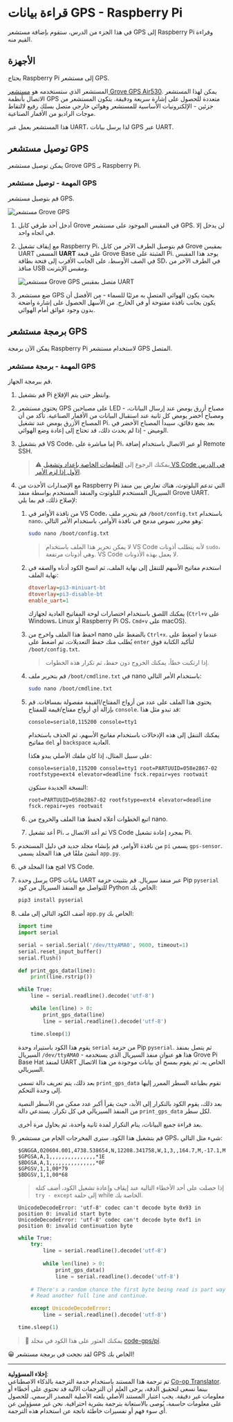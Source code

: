 <!--
CO_OP_TRANSLATOR_METADATA:
{
  "original_hash": "3b2448c7ab4e9673e77e35a50c5e350d",
  "translation_date": "2025-08-27T00:50:36+00:00",
  "source_file": "3-transport/lessons/1-location-tracking/pi-gps-sensor.md",
  "language_code": "ar"
}
-->
# قراءة بيانات GPS - Raspberry Pi

في هذا الجزء من الدرس، ستقوم بإضافة مستشعر GPS إلى Raspberry Pi وقراءة القيم منه.

## الأجهزة

يحتاج Raspberry Pi إلى مستشعر GPS.

المستشعر الذي ستستخدمه هو [مستشعر Grove GPS Air530](https://www.seeedstudio.com/Grove-GPS-Air530-p-4584.html). يمكن لهذا المستشعر الاتصال بأنظمة GPS متعددة للحصول على إشارة سريعة ودقيقة. يتكون المستشعر من جزئين - الإلكترونيات الأساسية للمستشعر وهوائي خارجي متصل بسلك رفيع لالتقاط موجات الراديو من الأقمار الصناعية.

هذا المستشعر يعمل عبر UART، لذا يرسل بيانات GPS عبر UART.

## توصيل مستشعر GPS

يمكن توصيل مستشعر Grove GPS بـ Raspberry Pi.

### المهمة - توصيل مستشعر GPS

قم بتوصيل مستشعر GPS.

![مستشعر Grove GPS](../../../../../translated_images/grove-gps-sensor.247943bf69b03f0d1820ef6ed10c587f9b650e8db55b936851c92412180bd3e2.ar.png)

1. أدخل أحد طرفي كابل Grove في المقبس الموجود على مستشعر GPS. لن يدخل إلا في اتجاه واحد.

1. مع إيقاف تشغيل Raspberry Pi، قم بتوصيل الطرف الآخر من كابل Grove بمقبس UART المسمى **UART** على قبعة Grove Base المثبتة على Pi. يوجد هذا المقبس في الصف الأوسط، على الجانب الأقرب إلى فتحة بطاقة SD، في الطرف الآخر من منافذ USB ومقبس الإيثرنت.

    ![مستشعر Grove GPS متصل بمقبس UART](../../../../../translated_images/pi-gps-sensor.1f99ee2b2f6528915047ec78967bd362e0e4ee0ed594368a3837b9cf9cdaca64.ar.png)

1. ضع مستشعر GPS بحيث يكون الهوائي المتصل به مرئيًا للسماء - من الأفضل أن يكون بجانب نافذة مفتوحة أو في الخارج. من الأسهل الحصول على إشارة واضحة بدون وجود عوائق أمام الهوائي.

## برمجة مستشعر GPS

يمكن الآن برمجة Raspberry Pi لاستخدام مستشعر GPS المتصل.

### المهمة - برمجة مستشعر GPS

قم ببرمجة الجهاز.

1. قم بتشغيل Pi وانتظر حتى يتم الإقلاع.

1. يحتوي مستشعر GPS على مصباحين LED - مصباح أزرق يومض عند إرسال البيانات، ومصباح أخضر يومض كل ثانية عند استقبال البيانات من الأقمار الصناعية. تأكد من أن المصباح الأزرق يومض عند تشغيل Pi. بعد بضع دقائق، سيبدأ المصباح الأخضر في الوميض - إذا لم يحدث ذلك، قد تحتاج إلى إعادة وضع الهوائي.

1. قم بتشغيل VS Code، إما مباشرة على Pi، أو عبر الاتصال باستخدام إضافة Remote SSH.

    > ⚠️ يمكنك الرجوع إلى [التعليمات الخاصة بإعداد وتشغيل VS Code في الدرس الأول إذا لزم الأمر](../../../1-getting-started/lessons/1-introduction-to-iot/pi.md).

1. مع الإصدارات الأحدث من Raspberry Pi التي تدعم البلوتوث، هناك تعارض بين منفذ السيريال المستخدم للبلوتوث والمنفذ المستخدم بواسطة منفذ Grove UART. لإصلاح ذلك، قم بما يلي:

    1. من نافذة الأوامر في VS Code، قم بتحرير ملف `/boot/config.txt` باستخدام `nano`، وهو محرر نصوص مدمج في نافذة الأوامر، باستخدام الأمر التالي:

        ```sh
        sudo nano /boot/config.txt
        ```

        > لا يمكن تحرير هذا الملف باستخدام VS Code لأنه يتطلب أذونات `sudo`، وهي أذونات مرتفعة. VS Code لا يعمل بهذه الأذونات.

    1. استخدم مفاتيح الأسهم للتنقل إلى نهاية الملف، ثم انسخ الكود أدناه والصقه في نهاية الملف:

        ```ini
        dtoverlay=pi3-miniuart-bt
        dtoverlay=pi3-disable-bt
        enable_uart=1
        ```

        يمكنك اللصق باستخدام اختصارات لوحة المفاتيح العادية لجهازك (`Ctrl+v` على Windows، Linux أو Raspberry Pi OS، `Cmd+v` على macOS).

    1. احفظ هذا الملف واخرج من nano بالضغط على `Ctrl+x`. اضغط على `y` عندما يُطلب منك حفظ التعديلات، ثم اضغط على `enter` لتأكيد الكتابة فوق `/boot/config.txt`.

        > إذا ارتكبت خطأ، يمكنك الخروج دون حفظ، ثم تكرار هذه الخطوات.

    1. قم بتحرير ملف `/boot/cmdline.txt` في nano باستخدام الأمر التالي:

        ```sh
        sudo nano /boot/cmdline.txt
        ```

    1. يحتوي هذا الملف على عدد من أزواج المفتاح/القيمة مفصولة بمسافات. قم بإزالة أي أزواج مفتاح/قيمة للمفتاح `console`. قد تبدو مثل هذا:

        ```output
        console=serial0,115200 console=tty1 
        ```

        يمكنك التنقل إلى هذه الإدخالات باستخدام مفاتيح الأسهم، ثم الحذف باستخدام مفاتيح `del` أو `backspace` العادية.

        على سبيل المثال، إذا كان ملفك الأصلي يبدو هكذا:

        ```output
        console=serial0,115200 console=tty1 root=PARTUUID=058e2867-02 rootfstype=ext4 elevator=deadline fsck.repair=yes rootwait
        ```

        النسخة الجديدة ستكون:

        ```output
        root=PARTUUID=058e2867-02 rootfstype=ext4 elevator=deadline fsck.repair=yes rootwait
        ```

    1. اتبع الخطوات أعلاه لحفظ هذا الملف والخروج من nano.

    1. أعد تشغيل Pi، ثم أعد الاتصال بـ VS Code بمجرد إعادة تشغيل Pi.

1. من نافذة الأوامر، قم بإنشاء مجلد جديد في دليل المستخدم `pi` يسمى `gps-sensor`. أنشئ ملفًا في هذا المجلد يسمى `app.py`.

1. افتح هذا المجلد في VS Code.

1. يرسل وحدة GPS بيانات UART عبر منفذ سيريال. قم بتثبيت حزمة Pip `pyserial` للتواصل مع المنفذ السيريال من كود Python الخاص بك:

    ```sh
    pip3 install pyserial
    ```

1. أضف الكود التالي إلى ملف `app.py` الخاص بك:

    ```python
    import time
    import serial
    
    serial = serial.Serial('/dev/ttyAMA0', 9600, timeout=1)
    serial.reset_input_buffer()
    serial.flush()
    
    def print_gps_data(line):
        print(line.rstrip())
    
    while True:
        line = serial.readline().decode('utf-8')
    
        while len(line) > 0:
            print_gps_data(line)
            line = serial.readline().decode('utf-8')
    
        time.sleep(1)
    ```

    يقوم هذا الكود باستيراد وحدة `serial` من حزمة Pip `pyserial`. ثم يتصل بمنفذ السيريال `/dev/ttyAMA0` - هذا هو عنوان منفذ السيريال الذي يستخدمه Grove Pi Base Hat لمنفذ UART الخاص به. ثم يقوم بمسح أي بيانات موجودة من هذا الاتصال السيريالي.

    بعد ذلك، يتم تعريف دالة تسمى `print_gps_data` تقوم بطباعة السطر الممرر إليها إلى وحدة التحكم.

    بعد ذلك، يقوم الكود بالتكرار إلى الأبد، حيث يقرأ أكبر عدد ممكن من الأسطر النصية من المنفذ السيريالي في كل تكرار. يستدعي دالة `print_gps_data` لكل سطر.

    بعد قراءة جميع البيانات، ينام التكرار لمدة ثانية واحدة، ثم يحاول مرة أخرى.

1. قم بتشغيل هذا الكود. سترى المخرجات الخام من مستشعر GPS، شيء مثل التالي:

    ```output
    $GNGGA,020604.001,4738.538654,N,12208.341758,W,1,3,,164.7,M,-17.1,M,,*67
    $GPGSA,A,1,,,,,,,,,,,,,,,*1E
    $BDGSA,A,1,,,,,,,,,,,,,,,*0F
    $GPGSV,1,1,00*79
    $BDGSV,1,1,00*68
    ```

    > إذا حصلت على أحد الأخطاء التالية عند إيقاف وإعادة تشغيل الكود، أضف كتلة `try - except` إلى حلقة while الخاصة بك.

      ```output
      UnicodeDecodeError: 'utf-8' codec can't decode byte 0x93 in position 0: invalid start byte
      UnicodeDecodeError: 'utf-8' codec can't decode byte 0xf1 in position 0: invalid continuation byte
      ```

    ```python
    while True:
        try:
            line = serial.readline().decode('utf-8')
              
            while len(line) > 0:
                print_gps_data()
                line = serial.readline().decode('utf-8')
      
        # There's a random chance the first byte being read is part way through a character.
        # Read another full line and continue.

        except UnicodeDecodeError:
            line = serial.readline().decode('utf-8')

    time.sleep(1)
    ```

> 💁 يمكنك العثور على هذا الكود في مجلد [code-gps/pi](../../../../../3-transport/lessons/1-location-tracking/code-gps/pi).

😀 لقد نجحت في برمجة مستشعر GPS الخاص بك!

---

**إخلاء المسؤولية**:  
تم ترجمة هذا المستند باستخدام خدمة الترجمة بالذكاء الاصطناعي [Co-op Translator](https://github.com/Azure/co-op-translator). بينما نسعى لتحقيق الدقة، يرجى العلم أن الترجمات الآلية قد تحتوي على أخطاء أو معلومات غير دقيقة. يجب اعتبار المستند الأصلي بلغته الأصلية المصدر الرسمي. للحصول على معلومات حاسمة، يُوصى بالاستعانة بترجمة بشرية احترافية. نحن غير مسؤولين عن أي سوء فهم أو تفسيرات خاطئة ناتجة عن استخدام هذه الترجمة.